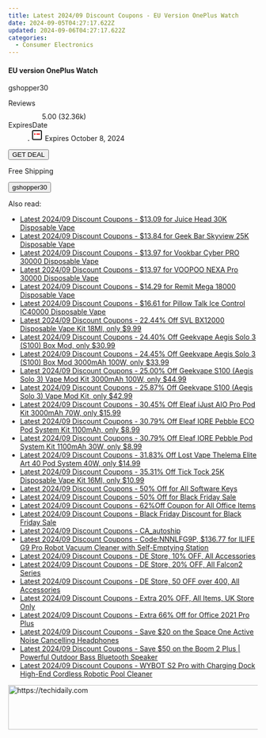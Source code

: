 ```yaml
---
title: Latest 2024/09 Discount Coupons - EU Version OnePlus Watch
date: 2024-09-05T04:27:17.622Z
updated: 2024-09-06T04:27:17.622Z
categories:
  - Consumer Electronics
---
```



<div class="max-w-4xl mx-auto grid grid-cols-1 lg:max-w-5xl lg:gap-x-20 lg:grid-cols-2">
  <div class="relative p-3 col-start-1 row-start-1 flex flex-col-reverse rounded-lg bg-gradient-to-t from-black/75 via-black/0 sm:bg-none sm:row-start-2 sm:p-0 lg:row-start-1">
    <h4 class="mt-1 text-lg font-semibold text-white sm:text-slate-900 md:text-2xl dark:sm:text-white">EU version OnePlus Watch</h4>
    <p class="text-sm leading-4 font-medium text-white sm:text-slate-500 dark:sm:text-slate-400">gshopper30</p>
  </div>
  
  <div class="col-start-1 col-end-3 row-start-1 grid gap-4 sm:mb-6 sm:grid-cols-4 lg:col-start-2 lg:row-span-6 lg:row-end-6 lg:mb-0 lg:gap-6">
    
  </div>
  <dl class="row-start-2 mt-4 flex items-center text-xs font-medium sm:row-start-3 sm:mt-1 md:mt-2.5 lg:row-start-2">
    <dt class="sr-only">Reviews</dt>
    <dd class="flex items-center text-indigo-600 dark:text-indigo-400">
      <svg width="24" height="24" fill="none" aria-hidden="true" class="mr-1 stroke-current dark:stroke-indigo-500">
        <path d="m12 5 2 5h5l-4 4 2.103 5L12 16l-5.103 3L9 14l-4-4h5l2-5Z" stroke-width="2" stroke-linecap="round" stroke-linejoin="round" />
      </svg>
      <span>5.00 <span class="font-normal text-slate-400">(32.36k)</span></span>
    </dd>
    <dt class="sr-only">ExpiresDate</dt>
    <dd class="flex items-center">
      <svg width="2" height="2" aria-hidden="true" fill="currentColor" class="mx-3 text-slate-300">
        <circle cx="1" cy="1" r="1" />
      </svg>
      <svg width="24" height="24" viewBox="0 0 24 24" fill="none" stroke="currentColor" stroke-width="2">
        <rect x="3" y="3" width="18" height="18" rx="2" fill="#fff" />
        <path d="M6 10L18 10" stroke="red" stroke-width="2" fill="none" />
        <path d="M10 6L10 18" stroke="#fff" stroke-width="2" fill="none" />
      </svg>
      Expires October 8, 2024    </dd>
  </dl>
  <div class="col-start-1 row-start-3 mt-4 self-center sm:col-start-2 sm:row-span-2 sm:row-start-2 sm:mt-0 lg:col-start-1 lg:row-start-3 lg:row-end-4 lg:mt-6">
    <button type="button" onClick="javascript:window.open(decodeURIComponent('https%3A%2F%2Fwww.shareasale.com%2Fu.cfm%3Fd%3D1118013%26m%3D97331%26u%3D4338022'), '_blank');void(0);" class="rounded-lg bg-red-600 px-3 py-2 text-sm font-medium leading-6 text-white">GET DEAL</button>
  </div>
  <p class="col-start-1 mt-4 text-sm leading-6 sm:col-span-2 lg:col-span-1 lg:row-start-4 lg:mt-6 dark:text-slate-400">
  Free Shipping 
    <div>
      <button type="button" onClick="javascript:window.open(decodeURIComponent('https%3A%2F%2Fwww.shareasale.com%2Fu.cfm%3Fd%3D1118013%26m%3D97331%26u%3D4338022'), '_blank');void(0);" class="bg-green-600 text-white text-sm leading-6 font-medium py-2 px-3 rounded-lg">gshopper30</button>
    </div>
  </p>
</div>
<span class="atpl-alsoreadstyle">Also read:</span>
<div><ul>
<li><a href="https://coupons.techidaily.com/coupon-1229475-share-59344-sale/"><u>Latest 2024/09 Discount Coupons - $13.09 for Juice Head 30K Disposable Vape</u></a></li>
<li><a href="https://coupons.techidaily.com/coupon-1228765-share-59344-sale/"><u>Latest 2024/09 Discount Coupons - $13.84 for Geek Bar Skyview 25K Disposable Vape</u></a></li>
<li><a href="https://coupons.techidaily.com/coupon-1229476-share-59344-sale/"><u>Latest 2024/09 Discount Coupons - $13.97 for Vookbar Cyber PRO 30000 Disposable Vape</u></a></li>
<li><a href="https://coupons.techidaily.com/coupon-1229477-share-59344-sale/"><u>Latest 2024/09 Discount Coupons - $13.97 for VOOPOO NEXA Pro 30000 Disposable Vape</u></a></li>
<li><a href="https://coupons.techidaily.com/coupon-1229474-share-59344-sale/"><u>Latest 2024/09 Discount Coupons - $14.29 for Remit Mega 18000 Disposable Vape</u></a></li>
<li><a href="https://coupons.techidaily.com/coupon-1229473-share-59344-sale/"><u>Latest 2024/09 Discount Coupons - $16.61 for Pillow Talk Ice Control IC40000 Disposable Vape</u></a></li>
<li><a href="https://coupons.techidaily.com/coupon-1092283-share-90958-sale/"><u>Latest 2024/09 Discount Coupons - 22.44% Off SVL BX12000 Disposable Vape Kit 18Ml, only $9.99</u></a></li>
<li><a href="https://coupons.techidaily.com/coupon-1229339-share-90958-sale/"><u>Latest 2024/09 Discount Coupons - 24.40% Off Geekvape Aegis Solo 3 (S100) Box Mod, only $30.99</u></a></li>
<li><a href="https://coupons.techidaily.com/coupon-1229328-share-90958-sale/"><u>Latest 2024/09 Discount Coupons - 24.45% Off Geekvape Aegis Solo 3 (S100) Box Mod 3000mAh 100W, only $33.99</u></a></li>
<li><a href="https://coupons.techidaily.com/coupon-1229329-share-90958-sale/"><u>Latest 2024/09 Discount Coupons - 25.00% Off Geekvape S100 (Aegis Solo 3) Vape Mod Kit 3000mAh 100W, only $44.99</u></a></li>
<li><a href="https://coupons.techidaily.com/coupon-1229342-share-90958-sale/"><u>Latest 2024/09 Discount Coupons - 25.87% Off Geekvape S100 (Aegis Solo 3) Vape Mod Kit, only $42.99</u></a></li>
<li><a href="https://coupons.techidaily.com/coupon-1055783-share-90958-sale/"><u>Latest 2024/09 Discount Coupons - 30.45% Off Eleaf iJust AIO Pro Pod Kit 3000mAh 70W, only $15.99</u></a></li>
<li><a href="https://coupons.techidaily.com/coupon-1228773-share-90958-sale/"><u>Latest 2024/09 Discount Coupons - 30.79% Off Eleaf IORE Pebble ECO Pod System Kit 1100mAh, only $8.99</u></a></li>
<li><a href="https://coupons.techidaily.com/coupon-1228772-share-90958-sale/"><u>Latest 2024/09 Discount Coupons - 30.79% Off Eleaf IORE Pebble Pod System Kit 1100mAh 30W, only $8.99</u></a></li>
<li><a href="https://coupons.techidaily.com/coupon-1113755-share-90958-sale/"><u>Latest 2024/09 Discount Coupons - 31.83% Off Lost Vape Thelema Elite Art 40 Pod System 40W, only $14.99</u></a></li>
<li><a href="https://coupons.techidaily.com/coupon-1106529-share-90958-sale/"><u>Latest 2024/09 Discount Coupons - 35.31% Off Tick Tock 25K Disposable Vape Kit 16Ml, only $10.99</u></a></li>
<li><a href="https://coupons.techidaily.com/coupon-1020802-share-102236-sale/"><u>Latest 2024/09 Discount Coupons - 50% Off for All Software Keys</u></a></li>
<li><a href="https://coupons.techidaily.com/coupon-1068109-share-102236-sale/"><u>Latest 2024/09 Discount Coupons - 50% Off for Black Friday Sale</u></a></li>
<li><a href="https://coupons.techidaily.com/coupon-1020803-share-102236-sale/"><u>Latest 2024/09 Discount Coupons - 62%Off Coupon for All Office Items</u></a></li>
<li><a href="https://coupons.techidaily.com/coupon-1068110-share-102236-sale/"><u>Latest 2024/09 Discount Coupons - Black Friday Discount for Black Friday Sale</u></a></li>
<li><a href="https://coupons.techidaily.com/coupon-1229459-share-92020-sale/"><u>Latest 2024/09 Discount Coupons - CA_autoship</u></a></li>
<li><a href="https://coupons.techidaily.com/coupon-1229047-share-38812-sale/"><u>Latest 2024/09 Discount Coupons - Code:NNNLFG9P, $136.77 for ILIFE G9 Pro Robot Vacuum Cleaner with Self-Emptying Station</u></a></li>
<li><a href="https://coupons.techidaily.com/coupon-1228563-share-150021-sale/"><u>Latest 2024/09 Discount Coupons - DE Store, 10% OFF, All Accessories</u></a></li>
<li><a href="https://coupons.techidaily.com/coupon-1228571-share-150021-sale/"><u>Latest 2024/09 Discount Coupons - DE Store, 20% OFF, All Falcon2 Series</u></a></li>
<li><a href="https://coupons.techidaily.com/coupon-1228564-share-150021-sale/"><u>Latest 2024/09 Discount Coupons - DE Store, 50 OFF over 400, All Accessories</u></a></li>
<li><a href="https://coupons.techidaily.com/coupon-1228754-share-150021-sale/"><u>Latest 2024/09 Discount Coupons - Extra 20% OFF, All Items, UK Store Only</u></a></li>
<li><a href="https://coupons.techidaily.com/coupon-1020807-share-102236-sale/"><u>Latest 2024/09 Discount Coupons - Extra 66% Off for Office 2021 Pro Plus</u></a></li>
<li><a href="https://coupons.techidaily.com/coupon-1228576-share-126653-sale/"><u>Latest 2024/09 Discount Coupons - Save $20 on the Space One Active Noise Cancelling Headphones</u></a></li>
<li><a href="https://coupons.techidaily.com/coupon-1228577-share-126653-sale/"><u>Latest 2024/09 Discount Coupons - Save $50 on the Boom 2 Plus | Powerful Outdoor Bass Bluetooth Speaker</u></a></li>
<li><a href="https://coupons.techidaily.com/coupon-1229457-share-153311-sale/"><u>Latest 2024/09 Discount Coupons - WYBOT S2 Pro with Charging Dock High-End Cordless Robotic Pool Cleaner</u></a></li>
</ul></div>

<ins class="adsbygoogle"
      style="display:block"
      data-ad-client="ca-pub-7571918770474297"
      data-ad-slot="8358498916"
      data-ad-format="auto"
      data-full-width-responsive="true"></ins>
<!-- affiliate ads begin -->
<a href="https://imp.i357552.net/c/5597632/999558/11832" target="_top" id="999558">
  <img src="//a.impactradius-go.com/display-ad/11832-999558" border="0" alt="https://techidaily.com" width="728" height="90"/>
</a>
<img height="0" width="0" src="https://imp.i357552.net/i/5597632/999558/11832" style="position:absolute;visibility:hidden;" border="0" />
<!-- affiliate ads end -->